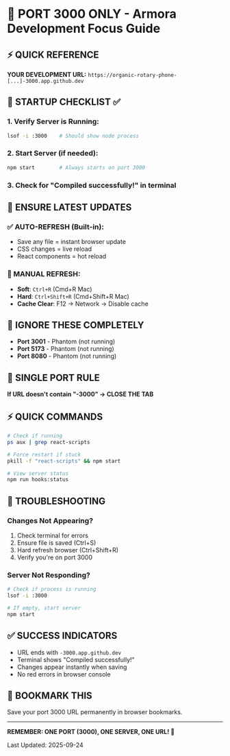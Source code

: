 # 🎯 PORT 3000 ONLY - Armora Development Focus Guide

## ⚡ QUICK REFERENCE
**YOUR DEVELOPMENT URL:** `https://organic-rotary-phone-[...]-3000.app.github.dev`

## 🚀 STARTUP CHECKLIST ✅

### 1. Verify Server is Running:
```bash
lsof -i :3000    # Should show node process
```

### 2. Start Server (if needed):
```bash
npm start        # Always starts on port 3000
```

### 3. Check for "Compiled successfully!" in terminal

## 🔄 ENSURE LATEST UPDATES

### ✅ AUTO-REFRESH (Built-in):
- Save any file = instant browser update
- CSS changes = live reload
- React components = hot reload

### 🔄 MANUAL REFRESH:
- **Soft**: `Ctrl+R` (Cmd+R Mac)
- **Hard**: `Ctrl+Shift+R` (Cmd+Shift+R Mac)
- **Cache Clear**: F12 → Network → Disable cache

## 🚫 IGNORE THESE COMPLETELY
- **Port 3001** - Phantom (not running)
- **Port 5173** - Phantom (not running)
- **Port 8080** - Phantom (not running)

## 🎯 SINGLE PORT RULE
**If URL doesn't contain "-3000" → CLOSE THE TAB**

## ⚡ QUICK COMMANDS

```bash
# Check if running
ps aux | grep react-scripts

# Force restart if stuck
pkill -f "react-scripts" && npm start

# View server status
npm run hooks:status
```

## 🔴 TROUBLESHOOTING

### Changes Not Appearing?
1. Check terminal for errors
2. Ensure file is saved (Ctrl+S)
3. Hard refresh browser (Ctrl+Shift+R)
4. Verify you're on port 3000

### Server Not Responding?
```bash
# Check if process is running
lsof -i :3000

# If empty, start server
npm start
```

## ✅ SUCCESS INDICATORS
- URL ends with `-3000.app.github.dev`
- Terminal shows "Compiled successfully!"
- Changes appear instantly when saving
- No red errors in browser console

## 📌 BOOKMARK THIS
Save your port 3000 URL permanently in browser bookmarks.

---

**REMEMBER: ONE PORT (3000), ONE SERVER, ONE URL! 🎯**

Last Updated: 2025-09-24